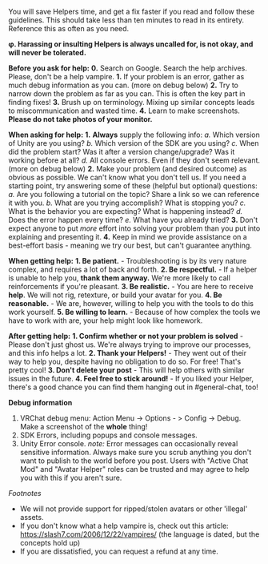 You will save Helpers time, and get a fix faster if you read and follow these guidelines.
This should take less than ten minutes to read in its entirety. Reference this as often as you need.



**φ. Harassing or insulting Helpers is always uncalled for, is not okay, and will __never be tolerated__.**



__**Before you ask for help:**__
**0.** Search on Google. Search the help archives. Please, don't be a help vampire.
**1.** If your problem is an error, gather as much debug information as you can. (more on debug below)
**2.** Try to narrow down the problem as far as you can. This is often the key part in finding fixes!
**3.** Brush up on terminology. Mixing up similar concepts leads to miscommunication and wasted time.
**4.** Learn to make screenshots. __Please do not take photos of your monitor.__



__**When asking for help:**__
**1.** __Always__ supply the following info:
*a.* Which version of Unity are you using?
*b.* Which version of the SDK are you using?
*c.* When did the problem start? Was it after a version change/upgrade? Was it working before at all? 
*d.* All console errors. Even if they don't seem relevant. (more on debug below)
**2.** Make your problem (and desired outcome) as obvious as possible. We can't know what you don't tell us.
If you need a starting point, try answering some of these (helpful but optional) questions:
*a.* Are you following a tutorial on the topic? Share a link so we can reference it with you.
*b.* What are you trying accomplish? What is stopping you?
*c.* What is the behavior you are expecting? What is happening instead?
*d.* Does the error happen every time?
*e.* What have you already tried?
**3.** Don't expect anyone to put *more* effort into solving your problem than you put into explaining and presenting it.
**4.** Keep in mind we provide assistance on a best-effort basis - meaning we try our best, but can't guarantee anything.



__**When getting help:**__
**1. Be patient.** - Troubleshooting is by its very nature complex, and requires a lot of back and forth.
**2. Be respectful.** - If a helper is unable to help you, __thank them anyway.__ We're more likely to call reinforcements if you're pleasant.
**3. Be realistic.** - You are here to receive __help__. We will not rig, retexture, or build your avatar for you.
**4. Be reasonable.** - We are, however, willing to help you with the tools to do this work yourself.
**5. Be willing to learn.** - Because of how complex the tools we have to work with are, your help might look like homework.



__**After getting help:**__
**1. Confirm whether or not your problem is solved** - Please don't just ghost us. We're always trying to improve our processes, and this info helps a lot.
**2. Thank your Helpers!** - They went out of their way to help you, despite having no obligation to do so. For free! That's pretty cool!
**3. Don't delete your post** - This will help others with similar issues in the future.
**4. Feel free to stick around!** - If you liked your Helper, there's a good chance you can find them hanging out in #general-chat, too!



__**Debug information**__
1. VRChat debug menu: Action Menu -> Options - > Config -> Debug. Make a screenshot of the __whole__ thing!
2. SDK Errors, including popups and console messages.
3. Unity Error console.
*note:* Error messages can occasionally reveal sensitive information. Always make sure you scrub anything
you don't want to publish to the world before you post. Users with "Active Chat Mod" and "Avatar Helper" roles
can be trusted and may agree to help you with this if you aren't sure. 

*Footnotes*
- We will not provide support for ripped/stolen avatars or other 'illegal' assets.
- If you don't know what a help vampire is, check out this article: https://slash7.com/2006/12/22/vampires/ (the language is dated, but the concepts hold up)
- If you are dissatisfied, you can request a refund at any time.